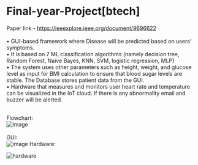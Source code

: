 # Final-year-Project[btech]

Paper link - https://ieeexplore.ieee.org/document/9696622<br /><br />
• GUI-based framework where Disease will be predicted based on users’ symptoms.<br /> • It is based on 7 ML classification algorithms (namely decision tree, Random Forest, Naive Bayes, KNN, SVM, logistic regression, MLP) <br />• The system uses other parameters such as height, weight, and glucose level as input for BMI calculation to ensure that blood sugar levels are stable. The Database stores patient data from the GUI.<br /> • Hardware that measures and monitors user heart rate and temperature can be visualized in the IoT cloud. If there is any abnormality email and buzzer will be alerted.<br /><br />

Flowchart:<br />
![image](https://user-images.githubusercontent.com/11870995/192006198-4d73cbaf-8512-4ad8-83ba-0595f4addf2a.png)
<br /><br />
GUI:<br />
![image](https://user-images.githubusercontent.com/11870995/191506948-4253a7e5-54da-4ae7-a928-ba3547a3969b.png)
Hardware:

![hardware](https://user-images.githubusercontent.com/11870995/194708756-1b62640d-5ce6-4ca1-b0b9-53f030fc0ed9.jpeg)
